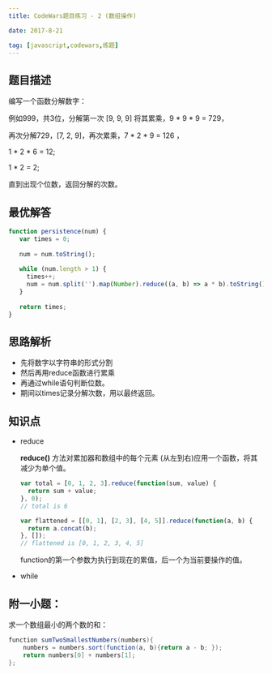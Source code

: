 ```yaml
---
title: CodeWars题目练习 - 2 (数组操作)

date: 2017-8-21

tag: [javascript,codewars,练题]
---
```


## 题目描述

编写一个函数分解数字：

例如999，共3位，分解第一次 [9, 9, 9] 将其累乘，9 \* 9 \* 9 = 729，

再次分解729，[7, 2, 9]，再次累乘，7 \* 2 \* 9 = 126 ， 

1 \* 2 \* 6 = 12;  

1 * 2 = 2;

直到出现个位数，返回分解的次数。

## 最优解答

```javascript
function persistence(num) {
   var times = 0;
   
   num = num.toString();
   
   while (num.length > 1) {
     times++;
     num = num.split('').map(Number).reduce((a, b) => a * b).toString();
   }
   
   return times;
}
```

## 思路解析

- 先将数字以字符串的形式分割
- 然后再用reduce函数进行累乘
- 再通过while语句判断位数。
- 期间以times记录分解次数，用以最终返回。

## 知识点

- reduce

  **reduce()** 方法对累加器和数组中的每个元素 (从左到右)应用一个函数，将其减少为单个值。

  ```javascript
  var total = [0, 1, 2, 3].reduce(function(sum, value) {
    return sum + value;
  }, 0);
  // total is 6

  var flattened = [[0, 1], [2, 3], [4, 5]].reduce(function(a, b) {
    return a.concat(b);
  }, []);
  // flattened is [0, 1, 2, 3, 4, 5]
  ```

  function的第一个参数为执行到现在的累值，后一个为当前要操作的值。

- while

## 附一小题：

求一个数组最小的两个数的和：

```java
function sumTwoSmallestNumbers(numbers){  
  	numbers = numbers.sort(function(a, b){return a - b; });
  	return numbers[0] + numbers[1];
};
```
